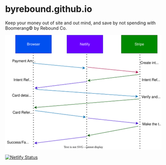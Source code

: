 # byrebound.github.io
Keep your money out of site and out mind, and save by not spending with Boomerang© by Rebound Co.

![Stripe server dataflow](./res/stripe_serverflow.svg)

[![Netlify Status](https://api.netlify.com/api/v1/badges/2b9f1bac-32e7-4667-8196-4ec1b663abd4/deploy-status)](https://app.netlify.com/projects/resplendent-chimera-64ee41/deploys)
